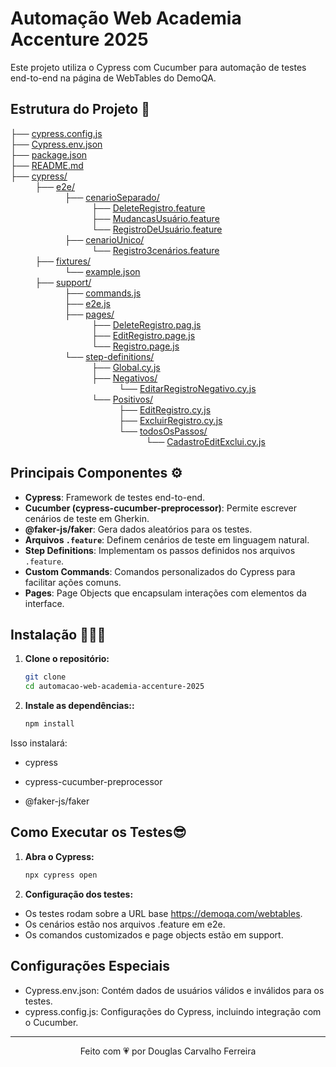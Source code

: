 # Automação Web Academia Accenture 2025

Este projeto utiliza o Cypress com Cucumber para automação de testes end-to-end na página de WebTables do DemoQA.

## Estrutura do Projeto 🚀
├── [cypress.config.js](cypress.config.js) <br>
├── [Cypress.env.json](Cypress.env.json) <br>
├── [package.json](package.json)<br> 
├── [README.md](README.md) <br>
├── [cypress/](cypress/) <br>
&nbsp;&nbsp;&nbsp;&nbsp;&nbsp;&nbsp;&nbsp;&nbsp;&nbsp;
├── [e2e/](e2e/)  <br>
&nbsp;&nbsp;&nbsp;&nbsp;&nbsp;&nbsp;&nbsp;&nbsp;&nbsp;&nbsp;
&nbsp;&nbsp;&nbsp;&nbsp;&nbsp;&nbsp;&nbsp;&nbsp;&nbsp;&nbsp;
├── [cenarioSeparado/](cenarioSeparado/)  <br>
&nbsp;&nbsp;&nbsp;&nbsp;&nbsp;&nbsp;&nbsp;&nbsp;&nbsp;&nbsp;
&nbsp;&nbsp;&nbsp;&nbsp;&nbsp;&nbsp;&nbsp;&nbsp;&nbsp;&nbsp;
&nbsp;&nbsp;&nbsp;&nbsp;&nbsp;&nbsp;&nbsp;&nbsp;&nbsp;&nbsp;
├── [DeleteRegistro.feature](DeleteRegistro.feature)<br>
&nbsp;&nbsp;&nbsp;&nbsp;&nbsp;&nbsp;&nbsp;&nbsp;&nbsp;&nbsp;
&nbsp;&nbsp;&nbsp;&nbsp;&nbsp;&nbsp;&nbsp;&nbsp;&nbsp;&nbsp;
&nbsp;&nbsp;&nbsp;&nbsp;&nbsp;&nbsp;&nbsp;&nbsp;&nbsp;&nbsp;
├── [MudancasUsuário.feature](MudancasUsuário.feature)<br>
&nbsp;&nbsp;&nbsp;&nbsp;&nbsp;&nbsp;&nbsp;&nbsp;&nbsp;&nbsp;
&nbsp;&nbsp;&nbsp;&nbsp;&nbsp;&nbsp;&nbsp;&nbsp;&nbsp;&nbsp;
&nbsp;&nbsp;&nbsp;&nbsp;&nbsp;&nbsp;&nbsp;&nbsp;&nbsp;&nbsp;
└── [RegistroDeUsuário.feature](RegistroDeUsuário.feature)<br>
&nbsp;&nbsp;&nbsp;&nbsp;&nbsp;&nbsp;&nbsp;&nbsp;&nbsp;&nbsp;
&nbsp;&nbsp;&nbsp;&nbsp;&nbsp;&nbsp;&nbsp;&nbsp;&nbsp;&nbsp;
├── [cenarioUnico/](cenarioUnico/)  <br>
&nbsp;&nbsp;&nbsp;&nbsp;&nbsp;&nbsp;&nbsp;&nbsp;&nbsp;&nbsp;
&nbsp;&nbsp;&nbsp;&nbsp;&nbsp;&nbsp;&nbsp;&nbsp;&nbsp;&nbsp;
&nbsp;&nbsp;&nbsp;&nbsp;&nbsp;&nbsp;&nbsp;&nbsp;&nbsp;&nbsp;
└── [Registro3cenários.feature](Registro3cenários.feature) <br>
&nbsp;&nbsp;&nbsp;&nbsp;&nbsp;&nbsp;&nbsp;&nbsp;&nbsp;
├── [fixtures/](fixtures/)<br>
&nbsp;&nbsp;&nbsp;&nbsp;&nbsp;&nbsp;&nbsp;&nbsp;&nbsp;&nbsp;
&nbsp;&nbsp;&nbsp;&nbsp;&nbsp;&nbsp;&nbsp;&nbsp;&nbsp;&nbsp;
└── [example.json](example.json) <br>
&nbsp;&nbsp;&nbsp;&nbsp;&nbsp;&nbsp;&nbsp;&nbsp;&nbsp;
├── [support/](support/) <br>
&nbsp;&nbsp;&nbsp;&nbsp;&nbsp;&nbsp;&nbsp;&nbsp;&nbsp;&nbsp;
&nbsp;&nbsp;&nbsp;&nbsp;&nbsp;&nbsp;&nbsp;&nbsp;&nbsp;&nbsp;
├── [commands.js](commands.js) <br>
&nbsp;&nbsp;&nbsp;&nbsp;&nbsp;&nbsp;&nbsp;&nbsp;&nbsp;&nbsp;
&nbsp;&nbsp;&nbsp;&nbsp;&nbsp;&nbsp;&nbsp;&nbsp;&nbsp;&nbsp;
├── [e2e.js](e2e.js) <br> 
&nbsp;&nbsp;&nbsp;&nbsp;&nbsp;&nbsp;&nbsp;&nbsp;&nbsp;&nbsp;
&nbsp;&nbsp;&nbsp;&nbsp;&nbsp;&nbsp;&nbsp;&nbsp;&nbsp;&nbsp;
├── [pages/](pages/) <br>
&nbsp;&nbsp;&nbsp;&nbsp;&nbsp;&nbsp;&nbsp;&nbsp;&nbsp;&nbsp;
&nbsp;&nbsp;&nbsp;&nbsp;&nbsp;&nbsp;&nbsp;&nbsp;&nbsp;&nbsp;
&nbsp;&nbsp;&nbsp;&nbsp;&nbsp;&nbsp;&nbsp;&nbsp;&nbsp;&nbsp;
├── [DeleteRegistro.pag.js](DeleteRegistro.pag.js) <br>
&nbsp;&nbsp;&nbsp;&nbsp;&nbsp;&nbsp;&nbsp;&nbsp;&nbsp;&nbsp;
&nbsp;&nbsp;&nbsp;&nbsp;&nbsp;&nbsp;&nbsp;&nbsp;&nbsp;&nbsp;
&nbsp;&nbsp;&nbsp;&nbsp;&nbsp;&nbsp;&nbsp;&nbsp;&nbsp;&nbsp;
├── [EditRegistro.page.js](EditRegistro.page.js) <br>
&nbsp;&nbsp;&nbsp;&nbsp;&nbsp;&nbsp;&nbsp;&nbsp;&nbsp;&nbsp;
&nbsp;&nbsp;&nbsp;&nbsp;&nbsp;&nbsp;&nbsp;&nbsp;&nbsp;&nbsp;
&nbsp;&nbsp;&nbsp;&nbsp;&nbsp;&nbsp;&nbsp;&nbsp;&nbsp;&nbsp; 
└── [Registro.page.js](Registro.page.js)<br>
&nbsp;&nbsp;&nbsp;&nbsp;&nbsp;&nbsp;&nbsp;&nbsp;&nbsp;&nbsp;
&nbsp;&nbsp;&nbsp;&nbsp;&nbsp;&nbsp;&nbsp;&nbsp;&nbsp;&nbsp;
└── [step-definitions/](step-definitions/) <br> 
&nbsp;&nbsp;&nbsp;&nbsp;&nbsp;&nbsp;&nbsp;&nbsp;&nbsp;&nbsp;
&nbsp;&nbsp;&nbsp;&nbsp;&nbsp;&nbsp;&nbsp;&nbsp;&nbsp;&nbsp;
&nbsp;&nbsp;&nbsp;&nbsp;&nbsp;&nbsp;&nbsp;&nbsp;&nbsp;&nbsp; 
├── [Global.cy.js](Global.cy.js) <br> 
&nbsp;&nbsp;&nbsp;&nbsp;&nbsp;&nbsp;&nbsp;&nbsp;&nbsp;&nbsp;
&nbsp;&nbsp;&nbsp;&nbsp;&nbsp;&nbsp;&nbsp;&nbsp;&nbsp;&nbsp;
&nbsp;&nbsp;&nbsp;&nbsp;&nbsp;&nbsp;&nbsp;&nbsp;&nbsp;&nbsp; 
├── [Negativos/](Negativos/) <br>
&nbsp;&nbsp;&nbsp;&nbsp;&nbsp;&nbsp;&nbsp;&nbsp;&nbsp;&nbsp;
&nbsp;&nbsp;&nbsp;&nbsp;&nbsp;&nbsp;&nbsp;&nbsp;&nbsp;&nbsp;
&nbsp;&nbsp;&nbsp;&nbsp;&nbsp;&nbsp;&nbsp;&nbsp;&nbsp;&nbsp; 
&nbsp;&nbsp;&nbsp;&nbsp;&nbsp;&nbsp;&nbsp;&nbsp;&nbsp;&nbsp; 
└── [EditarRegistroNegativo.cy.js](EditarRegistroNegativo.cy.js)<br>
&nbsp;&nbsp;&nbsp;&nbsp;&nbsp;&nbsp;&nbsp;&nbsp;&nbsp;&nbsp;
&nbsp;&nbsp;&nbsp;&nbsp;&nbsp;&nbsp;&nbsp;&nbsp;&nbsp;&nbsp;
&nbsp;&nbsp;&nbsp;&nbsp;&nbsp;&nbsp;&nbsp;&nbsp;&nbsp;&nbsp; 
└── [Positivos/](Positivos/) <br>
&nbsp;&nbsp;&nbsp;&nbsp;&nbsp;&nbsp;&nbsp;&nbsp;&nbsp;&nbsp;
&nbsp;&nbsp;&nbsp;&nbsp;&nbsp;&nbsp;&nbsp;&nbsp;&nbsp;&nbsp;
&nbsp;&nbsp;&nbsp;&nbsp;&nbsp;&nbsp;&nbsp;&nbsp;&nbsp;&nbsp; 
&nbsp;&nbsp;&nbsp;&nbsp;&nbsp;&nbsp;&nbsp;&nbsp;&nbsp;&nbsp; 
├── [EditRegistro.cy.js](EditRegistro.cy.js) <br>
&nbsp;&nbsp;&nbsp;&nbsp;&nbsp;&nbsp;&nbsp;&nbsp;&nbsp;&nbsp;
&nbsp;&nbsp;&nbsp;&nbsp;&nbsp;&nbsp;&nbsp;&nbsp;&nbsp;&nbsp;
&nbsp;&nbsp;&nbsp;&nbsp;&nbsp;&nbsp;&nbsp;&nbsp;&nbsp;&nbsp; 
&nbsp;&nbsp;&nbsp;&nbsp;&nbsp;&nbsp;&nbsp;&nbsp;&nbsp;&nbsp; 
├── [ExcluirRegistro.cy.js](ExcluirRegistro.cy.js)<br>
&nbsp;&nbsp;&nbsp;&nbsp;&nbsp;&nbsp;&nbsp;&nbsp;&nbsp;&nbsp;
&nbsp;&nbsp;&nbsp;&nbsp;&nbsp;&nbsp;&nbsp;&nbsp;&nbsp;&nbsp;
&nbsp;&nbsp;&nbsp;&nbsp;&nbsp;&nbsp;&nbsp;&nbsp;&nbsp;&nbsp; 
&nbsp;&nbsp;&nbsp;&nbsp;&nbsp;&nbsp;&nbsp;&nbsp;&nbsp;&nbsp; 
└── [todosOsPassos/](todosOsPassos/) <br>
&nbsp;&nbsp;&nbsp;&nbsp;&nbsp;&nbsp;&nbsp;&nbsp;&nbsp;&nbsp;
&nbsp;&nbsp;&nbsp;&nbsp;&nbsp;&nbsp;&nbsp;&nbsp;&nbsp;&nbsp;
&nbsp;&nbsp;&nbsp;&nbsp;&nbsp;&nbsp;&nbsp;&nbsp;&nbsp;&nbsp; 
&nbsp;&nbsp;&nbsp;&nbsp;&nbsp;&nbsp;&nbsp;&nbsp;&nbsp;&nbsp; 
&nbsp;&nbsp;&nbsp;&nbsp;&nbsp;&nbsp;&nbsp;&nbsp;&nbsp;&nbsp; 
└── [CadastroEditExclui.cy.js](CadastroEditExclui.cy.js)<br>


## Principais Componentes ⚙

- **Cypress**: Framework de testes end-to-end.
- **Cucumber (cypress-cucumber-preprocessor)**: Permite escrever cenários de teste em Gherkin.
- **@faker-js/faker**: Gera dados aleatórios para os testes.
- **Arquivos `.feature`**: Definem cenários de teste em linguagem natural.
- **Step Definitions**: Implementam os passos definidos nos arquivos `.feature`.
- **Custom Commands**: Comandos personalizados do Cypress para facilitar ações comuns.
- **Pages**: Page Objects que encapsulam interações com elementos da interface.

## Instalação 👨🏾‍💻

1. **Clone o repositório:**
   ```sh
   git clone 
   cd automacao-web-academia-accenture-2025
2. **Instale as dependências::**
     ```sh
     npm install
Isso instalará:

- cypress

- cypress-cucumber-preprocessor

- @faker-js/faker

## Como Executar os Testes😎
1. **Abra o Cypress:**
    ```sh
    npx cypress open
2. **Configuração dos testes:**
- Os testes rodam sobre a URL base https://demoqa.com/webtables.
- Os cenários estão nos arquivos .feature em e2e.
- Os comandos customizados e page objects estão em support.

## Configurações Especiais
- Cypress.env.json: Contém dados de usuários válidos e inválidos para os testes.
- cypress.config.js: Configurações do Cypress, incluindo integração com o Cucumber.

***

<p align="center">Feito com 💗 por Douglas Carvalho Ferreira</p>
